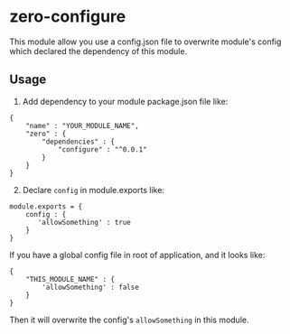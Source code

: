 # zero-configure #

This module allow you use a config.json file to overwrite module's config which declared the dependency of this module.

## Usage ##

1. Add dependency to your module package.json file like:

```
{
	"name" : "YOUR_MODULE_NAME",
	"zero" : {
		"dependencies" : {
			"configure" : "^0.0.1"
		}
	}
}
```

2. Declare `config` in module.exports like:

```
module.exports = {
	config : {
       'allowSomething' : true
    }
}
```

If you have a global config file in root of application, and it looks like:

```
{
	"THIS_MODULE_NAME" : {
		'allowSomething' : false
	}
}
```

Then it will overwrite the config's `allowSomething` in this module.


